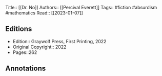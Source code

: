 Title:: [[Dr. No]]
Authors:: [[Percival Everett]]
Tags:: #fiction #absurdism #mathematics 
Read:: [[2023-01-07]]

## Editions
- Edition:: Graywolf Press, First Printing, 2022
- Original Copyright:: 2022
- Pages::262

## Annotations
